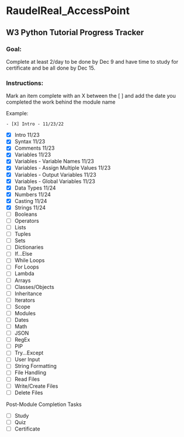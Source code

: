 # RaudelReal_AccessPoint

## W3 Python Tutorial Progress Tracker
### Goal:
Complete at least 2/day to be done by Dec 9 and have time to study for certificate and be all done by Dec 15.

### Instructions:
Mark an item complete with an X between the [ ] and add the date you completed the work behind the module name

Example:
```
- [X] Intro - 11/23/22
```

- [x] Intro 11/23
- [x] Syntax 11/23
- [x] Comments 11/23
- [x] Variables 11/23
- [x] Variables - Variable Names 11/23
- [x] Variables - Assign Multiple Values 11/23
- [x] Variables - Output Variables  11/23
- [x] Variables - Global Variables 11/23
- [x] Data Types 11/24
- [x] Numbers 11/24
- [x] Casting 11/24
- [x] Strings 11/24
- [ ] Booleans
- [ ] Operators
- [ ] Lists
- [ ] Tuples
- [ ] Sets
- [ ] Dictionaries
- [ ] If...Else
- [ ] While Loops
- [ ] For Loops
- [ ] Lambda
- [ ] Arrays
- [ ] Classes/Objects
- [ ] Inheritance
- [ ] Iterators
- [ ] Scope
- [ ] Modules
- [ ] Dates
- [ ] Math
- [ ] JSON
- [ ] RegEx
- [ ] PIP
- [ ] Try...Except
- [ ] User Input
- [ ] String Formatting
- [ ] File Handling
- [ ] Read Files
- [ ] Write/Create Files
- [ ] Delete Files

Post-Module Completion Tasks
- [ ] Study
- [ ] Quiz
- [ ] Certificate
